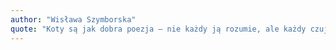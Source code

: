 ```yaml
---
author: "Wisława Szymborska"
quote: "Koty są jak dobra poezja – nie każdy ją rozumie, ale każdy czuje."
---
```


